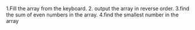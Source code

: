 1.Fill the array from the keyboard.
2. output the array in reverse order.
3.find the sum of even numbers in the array.
4.find the smallest number in the array
